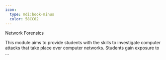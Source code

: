 ```yaml
---
icon:
  type: mdi:book-minus
  color: 58CC02
---
```

Network Forensics

This module aims to provide students with the skills to investigate computer attacks that take place over computer networks. Students gain exposure to ... 
